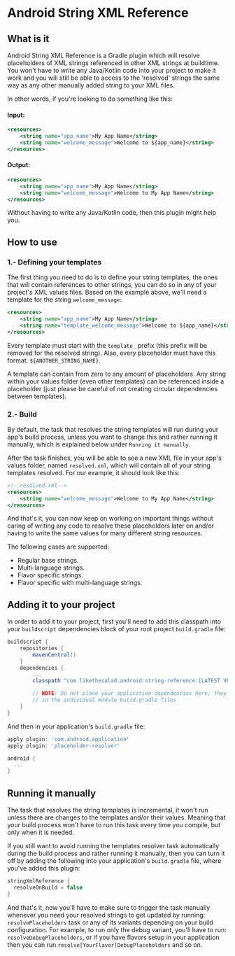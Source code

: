 # Android String XML Reference
## What is it
Android String XML Reference is a Gradle plugin which will
resolve placeholders of XML strings referenced in other XML strings
at buildtime. You won't have to write any Java/Kotlin code into your
project to make it work and you will still be able to access to the 'resolved'
strings the same way as any other manually added string to your
XML files.

In other words, if you're looking to do something like this:

#### Input:
```xml
<resources>
    <string name="app_name">My App Name</string>
    <string name="welcome_message">Welcome to ${app_name}</string>
</resources>
```
#### Output:
```xml
<resources>
    <string name="app_name">My App Name</string>
    <string name="welcome_message">Welcome to My App Name</string>
</resources>
```
Without having to write any Java/Kotlin code, then this plugin might help you.

## How to use
### 1.- Defining your templates
The first thing you need to do is to define your string templates,
the ones that will contain references to other strings, you can do so
in any of your project's XML values files. Based on the example above,
we'll need a template for the string `welcome_message`:
```xml
<resources>
    <string name="app_name">My App Name</string>
    <string name="template_welcome_message">Welcome to ${app_name}</string>
</resources>
```
Every template must start with the `template_` prefix (this prefix will be
removed for the resolved string). Also, every placeholder must have
this format: `${ANOTHER_STRING_NAME}`.

A template can contain from zero to any amount of placeholders. Any string within your values folder (even other templates) can be referenced
inside a placeholder (just please be careful of not creating circular
dependencies between templates).

### 2.- Build
By default, the task that resolves the string templates will run during
your app's build process, unless you want to change this and rather
running it manually, which is explained below under `Running it manually`.

After the task finishes, you will be able to see a new XML file
in your app's values folder, named `resolved.xml`, which will contain
all of your string templates resolved. For our example, it should look
like this:
```xml
<!--resolved.xml-->
<resources>
    <string name="welcome_message">Welcome to My App Name</string>
</resources>
```

And that's it, you can now keep on working on important things without
caring of writing any code to resolve these placeholders later on
and/or having to write the same values for many different
string resources.

The following cases are supported:

- Regular base strings.
- Multi-language strings.
- Flavor specific strings.
- Flavor specific with multi-language strings.

## Adding it to your project
In order to add it to your project, first you'll need to add this
classpath into your `buildscript` dependencies block of your root project
`build.gradle` file:
```groovy
buildscript {
    repositories {
        mavenCentral()
    }
    dependencies {
        ...
        classpath "com.likethesalad.android:string-reference:[LATEST VERSION]"

        // NOTE: Do not place your application dependencies here; they belong
        // in the individual module build.gradle files
    }
}
```

And then in your application's `build.gradle` file:

```groovy
apply plugin: 'com.android.application'
apply plugin: 'placeholder-resolver'

android {
  ...
}
```

## Running it manually
The task that resolves the string templates is incremental,
it won't run unless there are changes to the templates and/or
their values. Meaning that your build process won't have to run this
task every time you compile, but only when it is needed.

If you still want to avoid running the templates resolver task
automatically during the build process and rather running it manually, then
you can turn it off by adding the following into your application's
`build.gradle` file, where you've added this plugin:
```groovy
stringXmlReference {
  resolveOnBuild = false
}
```

And that's it, now you'll have to make sure to trigger the task
manually whenever you need your resolved strings to get
updated by running: `resolvePlaceholders` task or any of its
variants depending on your build configuration.
For example, to run only the debug variant, you'll have to run:
`resolveDebugPlaceholders`, or if you have flavors setup in your application
then you can run `resolve[YourFlavor]DebugPlaceholders` and so on.